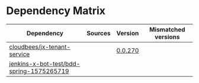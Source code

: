 # Dependency Matrix

Dependency | Sources | Version | Mismatched versions
---------- | ------- | ------- | -------------------
[cloudbees/jx-tenant-service](https://github.com/cloudbees/jx-tenant-service) |  | [0.0.270](https://github.com/cloudbees/jx-tenant-service/releases/tag/v0.0.270) | 
[jenkins-x-bot-test/bdd-spring-1575265719](https://github.com/jenkins-x-bot-test/bdd-spring-1575265719.git) |  | []() | 
